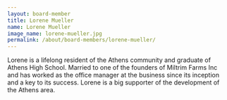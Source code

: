 ```yaml
---
layout: board-member
title: Lorene Mueller
name: Lorene Mueller
image_name: lorene-mueller.jpg
permalink: /about/board-members/lorene-mueller/
---
```


Lorene is a lifelong resident of the Athens community and graduate of Athens High School. Married to one of the founders of Miltrim Farms Inc and has worked as the office manager at the business since its inception and a key to its success. Lorene is a big supporter of the development of the Athens area.
